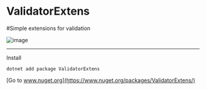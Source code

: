 # ValidatorExtens

#Simple extensions for validation

![image](https://user-images.githubusercontent.com/55326490/175791651-2eec44e9-5928-4da3-a950-e4cafb0c94ae.png)

------
Install
```
dotnet add package ValidatorExtens
```
[Go to www.nuget.org](https://www.nuget.org/packages/ValidatorExtens/)
